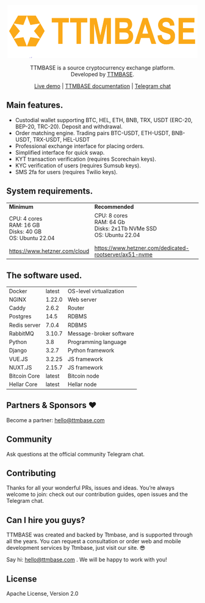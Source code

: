 <p align="center">
  <a href="https://ttmbase.com" target="_blank">
    <img alt="TTMBASE Logo" width="500" src="https://github.com/ttmbase/ttmbase/blob/master/logo.png">
  </a>
</p>

<p align="center">
TTMBASE is a source cryptocurrency exchange platform.<br>
Developed by <a href="https://ttmbase.com" target="_blank">TTMBASE</a>.  

<p align="center">
<a href="https://ttmbase.com" target="_blank">Live demo</a> | <a href="https://ttmbase.com" target="_blank">TTMBASE documentation</a> | <a href="https://t.me/ttmexchange" target="_blank">Telegram chat</a>
</p>

## Main features.

-   Custodial wallet supporting BTC, HEL, ETH, BNB, TRX, USDT (ERC-20, BEP-20, TRC-20). Deposit and withdrawal.
-   Order matching engine. Trading pairs BTC-USDT, ETH-USDT, BNB-USDT, TRX-USDT, HEL-USDT
-   Professional exchange interface for placing orders.    
-   Simplified interface for quick swap.
-   KYT transaction verification (requires Scorechain keys).
-   KYC verification of users (requires Sumsub keys).
-   SMS 2fa for users (requires Twilio keys).

## System requirements.

<table>
<tr>
<td><b>Minimum</b></td>
<td><b>Recommended</b></td>
</tr>
<tr>
<td>CPU: 4 cores<br>RAM: 16 GB<br>Disks: 40 GB<br>OS: Ubuntu 22.04<br><br><a href="https://www.hetzner.com/cloud" target="_blank">https://www.hetzner.com/cloud</a></td>
<td>CPU: 8 cores<br>RAM: 64 Gb<br>Disks: 2x1Tb NVMe SSD<br>OS: Ubuntu 22.04<br><br><a href="https://www.hetzner.com/dedicated-rootserver/ax51-nvme" target="_blank">https://www.hetzner.com/dedicated-rootserver/ax51-nvme</a></td>
</tr>
</table>

## The software used.

<table>
<tr><td>Docker</td><td>latest</td><td>OS-level virtualization</td></tr>
<tr><td>NGINX</td><td>1.22.0</td><td>Web server</td></tr>
<tr><td>Caddy</td><td>2.6.2</td><td>Router</td></tr>
<tr><td>Postgres</td><td>14.5</td><td>RDBMS</td></tr>
<tr><td>Redis server</td><td>7.0.4</td><td>RDBMS</td></tr>
<tr><td>RabbitMQ</td><td>3.10.7</td><td>Message-broker software</td></tr>
<tr><td>Python</td><td>3.8</td><td>Programming language</td></tr>
<tr><td>Django</td><td>3.2.7</td><td>Python framework</td></tr>
<tr><td>VUE.JS</td><td>3.2.25</td><td>JS framework</td></tr>
<tr><td>NUXT.JS</td><td>2.15.7</td><td>JS framework</td></tr>
<tr><td>Bitcoin Core</td><td>latest</td><td>Bitcoin node</td></tr>
<tr><td>Hellar Core</td><td>latest</td><td>Hellar node</td></tr>
</table>


## Partners & Sponsors ❤️
Become a partner: [hello@ttmbase.com](mailto:hello@ttmbase.com)

## Community
Ask questions at the official community Telegram chat.

## Contributing
Thanks for all your wonderful PRs, issues and ideas.
You’re always welcome to join: check out our contribution guides, open issues and the Telegram chat.

## Can I hire you guys?

TTMBASE was created and backed by Ttmbase, and is supported through all the years. You can request a consultation or order web and mobile development services by Ttmbase, just visit our site. 😎

Say hi: [hello@ttmbase.com](mailto:hello@ttmbase.com) . We will be happy to work with you!

## License
Apache License, Version 2.0
